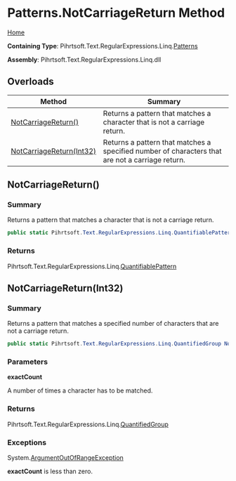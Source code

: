 # Patterns\.NotCarriageReturn Method

[Home](../../../../../../README.md)

**Containing Type**: Pihrtsoft\.Text\.RegularExpressions\.Linq\.[Patterns](../README.md)

**Assembly**: Pihrtsoft\.Text\.RegularExpressions\.Linq\.dll

## Overloads

| Method | Summary |
| ------ | ------- |
| [NotCarriageReturn()](#Pihrtsoft_Text_RegularExpressions_Linq_Patterns_NotCarriageReturn) | Returns a pattern that matches a character that is not a carriage return\. |
| [NotCarriageReturn(Int32)](#Pihrtsoft_Text_RegularExpressions_Linq_Patterns_NotCarriageReturn_System_Int32_) | Returns a pattern that matches a specified number of characters that are not a carriage return\. |

## NotCarriageReturn\(\) <a name="Pihrtsoft_Text_RegularExpressions_Linq_Patterns_NotCarriageReturn"></a>

### Summary

Returns a pattern that matches a character that is not a carriage return\.

```csharp
public static Pihrtsoft.Text.RegularExpressions.Linq.QuantifiablePattern NotCarriageReturn()
```

### Returns

Pihrtsoft\.Text\.RegularExpressions\.Linq\.[QuantifiablePattern](../../QuantifiablePattern/README.md)

## NotCarriageReturn\(Int32\) <a name="Pihrtsoft_Text_RegularExpressions_Linq_Patterns_NotCarriageReturn_System_Int32_"></a>

### Summary

Returns a pattern that matches a specified number of characters that are not a carriage return\.

```csharp
public static Pihrtsoft.Text.RegularExpressions.Linq.QuantifiedGroup NotCarriageReturn(int exactCount)
```

### Parameters

**exactCount**

A number of times a character has to be matched\.

### Returns

Pihrtsoft\.Text\.RegularExpressions\.Linq\.[QuantifiedGroup](../../QuantifiedGroup/README.md)

### Exceptions

System\.[ArgumentOutOfRangeException](https://docs.microsoft.com/en-us/dotnet/api/system.argumentoutofrangeexception)

**exactCount** is less than zero\.


